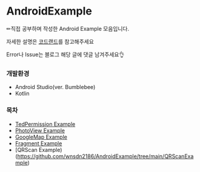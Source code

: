 # AndroidExample

✏직접 공부하며 작성한 Android Example 모음입니다.

자세한 설명은 [코드랜드](https://coderand.tistory.com/)를 참고해주세요

Error나 Issue는 블로그 해당 글에 댓글 남겨주세요👌

### 개발환경

-   Android Studio(ver. Bumblebee)
-   Kotlin

### 목차

-   [TedPermission Example](https://github.com/wnsdn2186/AndroidExample/tree/main/TedPermissionExample)
-   [PhotoView Example](https://github.com/wnsdn2186/AndroidExample/tree/main/PhotoViewExample)
-   [GoogleMap Example](https://github.com/wnsdn2186/AndroidExample/tree/main/GoogleMapExample)
-   [Fragment Example](https://github.com/wnsdn2186/AndroidExample/tree/main/FragmentExample)
-   [QRScan Example)(https://github.com/wnsdn2186/AndroidExample/tree/main/QRScanExample)
